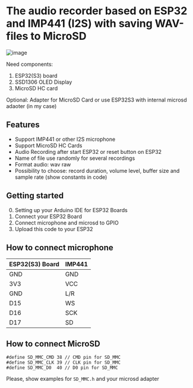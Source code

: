 # The audio recorder based on ESP32 and IMP441 (I2S) with saving WAV-files to MicroSD

![image](https://github.com/user-attachments/assets/2c3cde85-9fc2-4634-b6c5-806b858d65eb)

Need components:
1) ESP32(S3) board
2) SSD1306 OLED Display
3) MicroSD HC card

Optional: Adapter for MicroSD Card or use ESP32S3 with internal microsd adaoter (in my case)

## Features
- Support IMP441 or other I2S microphone
- Support MicroSD HC Cards
- Audio Recording after start ESP32 or reset button on ESP32
- Name of file use randomly for several recordings
- Format audio: wav raw
- Possibility to choose: record duration, volume level, buffer size and sample rate (show constants in code)

## Getting started

0) Setting up your Arduino IDE for ESP32 Boards
1) Connect your ESP32 Board
2) Connect microphone and microsd to GPIO
3) Upload this code to your ESP32

## How to connect microphone

| ESP32(S3) Board | IMP441 |
| ----------- | ----------- |
| GND   | GND   |
| 3V3 | VCC   |
| GND | L/R |
| D15    | WS   |
| D16    | SCK  |
| D17    | SD   |

## How to connect MicroSD
```
#define SD_MMC_CMD 38 // CMD pin for SD_MMC
#define SD_MMC_CLK 39 // CLK pin for SD_MMC
#define SD_MMC_D0  40 // D0 pin for SD_MMC
```
Please, show examples for `SD_MMC.h` and your microsd adapter
